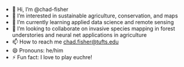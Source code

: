 - 👋 Hi, I’m @chad-fisher
- 👀 I’m interested in sustainable agriculture, conservation, and maps
- 🌱 I’m currently learning applied data science and remote sensing
- 💞️ I’m looking to collaborate on invasive species mapping in forest understories and neural net applications in agriculture
- 📫 How to reach me chad.fisher@tufts.edu
- 😄 Pronouns: he/him
- ⚡ Fun fact: I love to play euchre!

<!---
chad-fisher/chad-fisher is a ✨ special ✨ repository because its `README.md` (this file) appears on your GitHub profile.
You can click the Preview link to take a look at your changes.
--->
